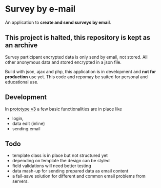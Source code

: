# Survey by e-mail
An application to **create and send surveys by email**.

## This project is halted, this repository is kept as an archive

Survey participant encrypted data is only send by email, not stored. All other anonymous data and stored encrypted in a json file.

Build with json, ajax and php, this application is in development and **not for production** use yet.
This code and repomay be suited for personal and educational use.

## Development
In [prototype v3](https://github.com/webbouwer/survey/tree/Prototype-v3) a few basic functionalities are in place like
- login,
- data edit (inline)
- sending email

## Todo
- template class is in place but not structured yet
- depending on template the design can be styled
- field validations will need better testing
- data mash-up for sending prepared data as email content
- a fail-save solution for different and common email problems from servers.
